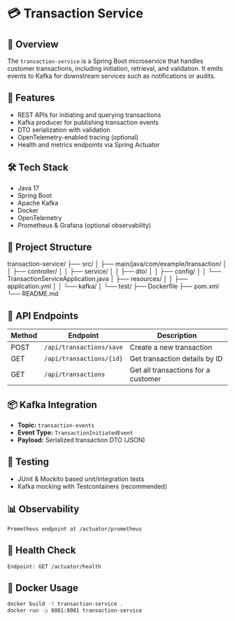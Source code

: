# 💳 Transaction Service

## 📌 Overview
The `transaction-service` is a Spring Boot microservice that handles customer transactions, including initiation, retrieval, and validation. It emits events to Kafka for downstream services such as notifications or audits.

## 🚀 Features
- REST APIs for initiating and querying transactions
- Kafka producer for publishing transaction events
- DTO serialization with validation
- OpenTelemetry-enabled tracing (optional)
- Health and metrics endpoints via Spring Actuator

## 🛠️ Tech Stack
- Java 17
- Spring Boot
- Apache Kafka
- Docker
- OpenTelemetry
- Prometheus & Grafana (optional observability)

## 📁 Project Structure
transaction-service/ ├── src/ │ ├── main/java/com/example/transaction/ │ │ ├── controller/ │ │ ├── service/ │ │ ├── dto/ │ │ ├── config/ │ │ └── TransactionServiceApplication.java │ ├── resources/ │ │ ├── application.yml │ │ └── kafka/ │ └── test/ ├── Dockerfile ├── pom.xml └── README.md



## 🔌 API Endpoints
| Method | Endpoint                      | Description                   |
|--------|-------------------------------|-------------------------------|
| POST   | `/api/transactions/save`      | Create a new transaction      |
| GET    | `/api/transactions/{id}`      | Get transaction details by ID |
| GET    | `/api/transactions` | Get all transactions for a customer |

## 📦 Kafka Integration
- **Topic:** `transaction-events`
- **Event Type:** `TransactionInitiatedEvent`
- **Payload:** Serialized transaction DTO (JSON)

## 🧪 Testing
- JUnit & Mockito based unit/integration tests
- Kafka mocking with Testcontainers (recommended)


## 📊 Observability
    Prometheus endpoint at /actuator/prometheus

## 🚨 Health Check
    Endpoint: GET /actuator/health

## 🐳 Docker Usage
```bash
docker build -t transaction-service .
docker run -p 8081:8081 transaction-service



